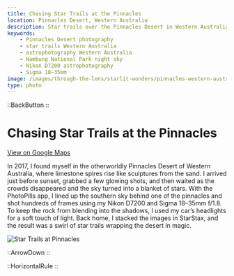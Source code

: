 ```yaml
---
title: Chasing Star Trails at the Pinnacles
location: Pinnacles Desert, Western Australia
description: Star trails over the Pinnacles Desert in Western Australia—captured with a Nikon D7200, Sigma 18–35mm, and a little patience under a clear sky.
keywords:
    - Pinnacles Desert photography
    - star trails Western Australia
    - astrophotography Western Australia
    - Nambung National Park night sky
    - Nikon D7200 astrophotography
    - Sigma 18–35mm
image: /images/through-the-lens/starlit-wonders/pinnacles-western-australia.jpg
type: photo
---
```


::BackButton
::

# Chasing Star Trails at the Pinnacles

<a href="https://www.google.com/maps/search/?api=1&query=Pinnacles+Desert,+Western+Australia" target="_blank" rel="noopener noreferrer">View on Google Maps</a>

In 2017, I found myself in the otherworldly Pinnacles Desert of Western Australia, where limestone spires rise like sculptures from the sand. I arrived just before sunset, grabbed a few glowing shots, and then waited as the crowds disappeared and the sky turned into a blanket of stars. With the PhotoPills app, I lined up the southern sky behind one of the pinnacles and shot hundreds of frames using my Nikon D7200 and Sigma 18–35mm f/1.8. To keep the rock from blending into the shadows, I used my car’s headlights for a soft touch of light. Back home, I stacked the images in StarStax, and the result was a swirl of star trails wrapping the desert in magic.

![Star Trails at Pinnacles](/images/through-the-lens/starlit-wonders/pinnacles-western-australia.jpg)

<div class="mb-8"></div>

::ArrowDown
::

<div class="mb-8"></div>

::HorizontalRule
::
